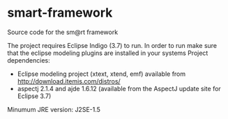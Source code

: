 smart-framework
===============

Source code for the sm@rt framework

The project requires Eclipse Indigo (3.7) to run.
In order to run make sure that the eclipse modeling plugins are installed in your systems
Project dependencies:
 - Eclipse modeling project (xtext, xtend, emf) available from http://download.itemis.com/distros/
 - aspectj 2.1.4 and ajde 1.6.12 (available from the AspectJ update site for Eclipse 3.7)
 
Minumum JRE version: J2SE-1.5
